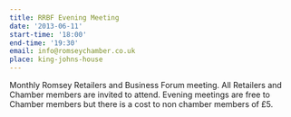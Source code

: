 ```yaml
---
title: RRBF Evening Meeting
date: '2013-06-11'
start-time: '18:00'
end-time: '19:30'
email: info@romseychamber.co.uk
place: king-johns-house
---
```

Monthly Romsey Retailers and Business Forum meeting. All Retailers and Chamber members are invited to attend. Evening meetings are free to Chamber members but there is a cost to non chamber members of £5.
